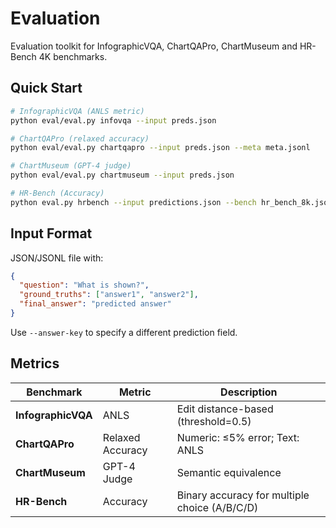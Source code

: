 # Evaluation

Evaluation toolkit for InfographicVQA, ChartQAPro, ChartMuseum and HR-Bench 4K benchmarks.

## Quick Start

```bash
# InfographicVQA (ANLS metric)
python eval/eval.py infovqa --input preds.json

# ChartQAPro (relaxed accuracy)
python eval/eval.py chartqapro --input preds.json --meta meta.jsonl

# ChartMuseum (GPT-4 judge)
python eval/eval.py chartmuseum --input preds.json

# HR-Bench (Accuracy)
python eval.py hrbench --input predictions.json --bench hr_bench_8k.jsonl
```

## Input Format

JSON/JSONL file with:
```json
{
  "question": "What is shown?",
  "ground_truths": ["answer1", "answer2"],
  "final_answer": "predicted answer"
}
```

Use `--answer-key` to specify a different prediction field.

## Metrics

| Benchmark | Metric | Description |
|-----------|--------|-------------|
| **InfographicVQA** | ANLS | Edit distance-based (threshold=0.5) |
| **ChartQAPro** | Relaxed Accuracy | Numeric: ≤5% error; Text: ANLS |
| **ChartMuseum** | GPT-4 Judge | Semantic equivalence |
| **HR-Bench** | Accuracy | Binary accuracy for multiple choice (A/B/C/D) |
